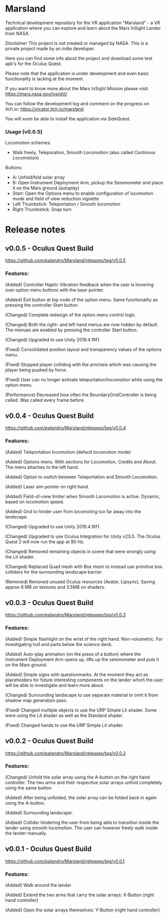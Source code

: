 # Marsland
Technical development repository for the VR application "Marsland" - a VR application where you can explore and learn about the Mars InSight Lander from NASA.

<i>Disclaimer</i>
This project is not created or managed by NASA. This is a private project made by an indie developer.

Here you can find some info about the project and download some test apk's for the Oculus Quest.

Please note that the application is under development and even basic functionality is lacking at the moment. 

If you want to know more about the Mars InSight Mission please visit:
https://mars.nasa.gov/insight/

You can follow the development log and comment on the progress on itch.io:
https://vicator.itch.io/marsland

You will soon be able to install the application via SideQuest.


### Usage (v0.0.5)
Locomotion schemes:
 - Walk freely, Teleporation, Smooth Locomotion (also called Continous Locomotion)
 
Buttons:
 - A: Unfold/fold solar array
 - B: Open Instrument Deployment Arm, pickup the Seismometer and place it on the Mars ground (autoplay)
 - Start: Open the Options menu to enable configuration of locomotion mode and field of view reduction vignette
 - Left Thumbstick: Teleportation / Smooth locomotion
 - Right Thumbstick: Snap turn


# Release notes

## v0.0.5 - Oculus Quest Build
https://github.com/palandro/Marsland/releases/tag/v0.0.5
### Features:
(Added) Controller Haptic Vibration feedback when the user is hovering over option menu buttons with the laser pointer.

(Added) Exit button at top node of the option menu. Same functionality as pressing the controller Start button.

(Changed) Complete redesign of the option menu control logic.

(Changed) Both the right- and left hand menus are now hidden by default. The menues are enabled by pressing the controller Start button.

(Changed) Upgraded to use Unity 2019.4.19f1.

(Fixed) Consolidated position layout and transparency values of the options menu.

(Fixed) Stopped player colliding with the arm/seis which was causing the player being pushed by force.

(Fixed) User can no longer activate teleportation/locomotion while using the option menu.

(Performance) Decreased how often the BoundaryGridController is being called. Was called every frame before.


## v0.0.4 - Oculus Quest Build
https://github.com/palandro/Marsland/releases/tag/v0.0.4
### Features:
(Added) Teleportation locomotion (default locomotion mode)

(Added) Options menu. With sections for Locomotion, Credits and About. The menu attaches to the left hand.

(Added) Option to switch between Teleportation and Smooth Locomotion.

(Added) Laser aim pointer on right hand.

(Added) Field-of-view limiter when Smooth Locomotion is active. Dynamic, based on locomotion speed.

(Added) Grid to hinder user from locomoting too far away into the landscape.

(Changed) Upgraded to use Unity 2019.4.16f1.

(Changed) Upgraded to use Oculus Integration for Unity v23.0. The Oculus Quest 2 will now run the app at 90 Hz.

(Changed) Removed remaining objects in scene that were wrongly using the Lit shader.

(Changed) Replaced Quad mesh with Box mesh to instead use primitive box colliders for the surrounding landscape barrier.

(Removed) Removed unused Oculus resources (Avatar, Lipsync). Saving approx 6 MB on textures and 3.5MB on shaders.


## v0.0.3 - Oculus Quest Build
https://github.com/palandro/Marsland/releases/tag/v0.0.3
### Features:
(Added) Simple flashlight on the wrist of the right hand. Non-volumetric. For investigating hull and parts below the science deck.

(Added) Auto-play animation (on the press of a button) where the Instrument Deployment Arm opens up, lifts up the seismometer and puts it on the Mars ground.

(Added) Simple signs with questionmarks. At the moment they act as placeholders for future interesting components on the lander which the user will be able to investigate and learn more about.

(Changed) Surrounding landscape to use separate material to omit it from shadow map generation pass.

(Fixed) Changed multiple objects to use the URP Simple Lit shader. Some were using the Lit shader as well as the Standard shader.

(Fixed) Changed hands to use the URP Simple Lit shader.


## v0.0.2 - Oculus Quest Build
https://github.com/palandro/Marsland/releases/tag/v0.0.2
### Features:
(Changed) Unfold the solar array using the A-button on the right hand controller. The two arms and their respective solar arrays unfold completely using the same button.

(Added) After being unfolded, the solar array can be folded back in again using the A-button.

(Added) Surrounding landscape.

(Added) Collider hindering the user from being able to transition inside the lander using smooth locomotion. The user can however freely walk inside the lander manually.


## v0.0.1 - Oculus Quest Build
https://github.com/palandro/Marsland/releases/tag/v0.0.1
### Features:
(Added) Walk around the lander

(Added) Extend the two arms that carry the solar arrays: X-Button (right hand controller)

(Added) Open the solar arrays themselves: Y-Button (right hand controller)


